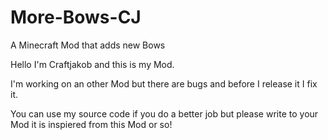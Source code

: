 # More-Bows-CJ
A Minecraft Mod that adds new Bows

Hello I'm Craftjakob and this is my Mod.

I'm working on an other Mod but there are bugs and before I release it I fix it.

You can use my source code if you do a better job but please write to your Mod it is inspiered from this Mod or so!
